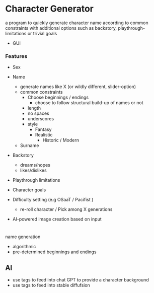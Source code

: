 # Character Generator

a program to quickly generate character name according to common constraints with additional options such as backstory, playthrough-limitations or trivial goals

* GUI


### Features

- Sex
- Name
    - generate names like X (or wildly different, slider-option)
    - common constraints
        - Choose beginnings / endings
            - choose to follow structural build-up of names or not
        - length
        - no spaces
        - underscores
        - style
            - Fantasy
            - Realistic
                - Historic / Modern
    - Surname
- Backstory
    - dreams/hopes 
    - likes/dislikes
- Playthrough limitations
- Character goals
- Difficulty setting (e.g OSaaT / Pacifist )
    - re-roll character / Pick among X generations

- AI-powered image creation based on input


#
name generation
- algorithmic
- pre-determined beginnings and endings

## AI
- use tags to feed into chat GPT to provide a character background
- use tags to feed into stable diffufsion

